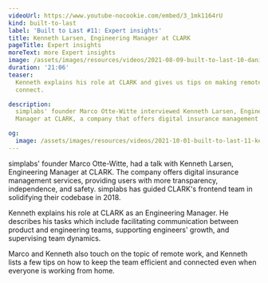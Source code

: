 ```yaml
---
videoUrl: https://www.youtube-nocookie.com/embed/3_1mk1164rU
kind: built-to-last
label: 'Built to Last #11: Expert insights'
title: Kenneth Larsen, Engineering Manager at CLARK
pageTitle: Expert insights
moreText: more Expert insights
image: /assets/images/resources/videos/2021-08-09-built-to-last-10-daniel-beutler/daniel.jpg
duration: '21:06'
teaser:
  Kenneth explains his role at CLARK and gives us tips on making remote teams
  connect.

description:
  simplabs' founder Marco Otte-Witte interviewed Kenneth Larsen, Engineering
  Manager at CLARK, a company that offers digital insurance management services.

og:
  image: /assets/images/resources/videos/2021-10-01-built-to-last-11-kenneth-larsen/og-image.png
---
```


simplabs' founder Marco Otte-Witte, had a talk with Kenneth Larsen, Engineering
Manager at CLARK. The company offers digital insurance management services,
providing users with more transparency, independence, and safety. simplabs has
guided CLARK's frontend team in solidifying their codebase in 2018.

Kenneth explains his role at CLARK as an Engineering Manager. He describes his
tasks which include facilitating communication between product and engineering
teams, supporting engineers' growth, and supervising team dynamics.

Marco and Kenneth also touch on the topic of remote work, and Kenneth lists a
few tips on how to keep the team efficient and connected even when everyone is
working from home.
